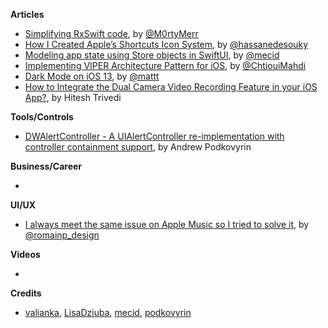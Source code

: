 
**Articles**

* [Simplifying RxSwift code](https://medium.com/flawless-app-stories/simplifying-rxswift-code-78071d5b780), by [@M0rtyMerr](https://twitter.com/M0rtyMerr)
* [How I Created Apple’s Shortcuts Icon System](https://medium.com/flawless-app-stories/apples-shortcuts-826eabd44886), by [@hassanedesouky](https://twitter.com/hassanedesouky)
* [Modeling app state using Store objects in SwiftUI](https://mecid.github.io/2019/09/04/modeling-app-state-using-store-objects-in-swiftui/), by [@mecid](https://twitter.com/mecid)
* [Implementing VIPER Architecture Pattern for iOS](https://medium.com/flawless-app-stories/implementing-viper-archticture-pattern-for-ios-d24a6def8ba2), by [@ChtiouiMahdi](https://twitter.com/ChtiouiMahdi)
* [Dark Mode on i​OS 13](https://nshipster.com/dark-mode/), by [@mattt](https://twitter.com/mattt)
* [How to Integrate the Dual Camera Video Recording Feature in your iOS App?](https://www.spaceotechnologies.com/integrate-multi-camera-video-recording-ios/), by Hitesh Trivedi

**Tools/Controls**

* [DWAlertController - A UIAlertController re-implementation with controller containment support](https://github.com/podkovyrin/DWAlertController), by Andrew Podkovyrin

**Business/Career**

* 

**UI/UX**

* [I always meet the same issue on Apple Music so I tried to solve it](https://uxplanet.org/i-always-meet-the-same-issue-on-apple-music-so-i-tried-to-solve-it-218aa68e42b2), by [@romainp_design](https://twitter.com/romainp_design)

**Videos**

* 

**Credits**

* [valianka](https://github.com/valianka), [LisaDziuba](https://github.com/lisadziuba), [mecid](https://github.com/mecid), [podkovyrin](https://github.com/podkovyrin)
